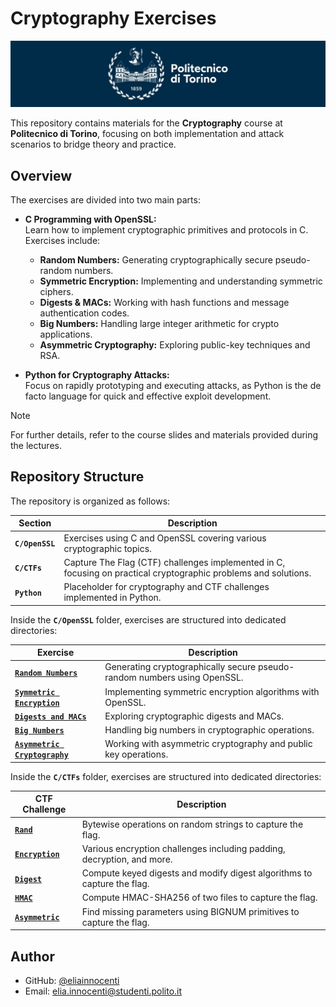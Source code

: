 # Cryptography Exercises

![polito](resources/logo_polito.jpg)

This repository contains materials for the **Cryptography** course at **Politecnico di Torino**, focusing on both implementation and attack scenarios to bridge theory and practice.

## Overview

The exercises are divided into two main parts:

- **C Programming with OpenSSL:**  
  Learn how to implement cryptographic primitives and protocols in C. Exercises include:

  - **Random Numbers:** Generating cryptographically secure pseudo-random numbers.
  - **Symmetric Encryption:** Implementing and understanding symmetric ciphers.
  - **Digests & MACs:** Working with hash functions and message authentication codes.
  - **Big Numbers:** Handling large integer arithmetic for crypto applications.
  - **Asymmetric Cryptography:** Exploring public-key techniques and RSA.

- **Python for Cryptography Attacks:**  
  Focus on rapidly prototyping and executing attacks, as Python is the de facto language for quick and effective exploit development.

> [!NOTE]
> For further details, refer to the course slides and materials provided during the lectures.

## Repository Structure

The repository is organized as follows:

| Section         | Description                                                            |
| --------------- | ---------------------------------------------------------------------- |
| **`C/OpenSSL`** | Exercises using C and OpenSSL covering various cryptographic topics.   |
| **`C/CTFs`**    | Capture The Flag (CTF) challenges implemented in C, focusing on practical cryptographic problems and solutions. |
| **`Python`**    | Placeholder for cryptography and CTF challenges implemented in Python. |

Inside the **`C/OpenSSL`** folder, exercises are structured into dedicated directories:

| Exercise                                                                        | Description                                                              |
| ------------------------------------------------------------------------------- | ------------------------------------------------------------------------ |
| [**`Random Numbers`**](C/OpenSSL/01-random-numbers/README.md)                   | Generating cryptographically secure pseudo-random numbers using OpenSSL. |
| [**`Symmetric Encryption`**](C/OpenSSL/02-symmetric-encryption/README.md)       | Implementing symmetric encryption algorithms with OpenSSL.               |
| [**`Digests and MACs`**](C/OpenSSL/03-digests-MACs/README.md)                   | Exploring cryptographic digests and MACs.                                |
| [**`Big Numbers`**](C/OpenSSL/04-big-numbers/README.md)                         | Handling big numbers in cryptographic operations.                        |
| [**`Asymmetric Cryptography`**](C/OpenSSL/05-asymmetric-cryptography/README.md) | Working with asymmetric cryptography and public key operations.          |

Inside the **`C/CTFs`** folder, exercises are structured into dedicated directories:

| CTF Challenge                                                                 | Description                                                              |
| ----------------------------------------------------------------------------- | ------------------------------------------------------------------------ |
| [**`Rand`**](C/CTFs/rand/README.md)                                           | Bytewise operations on random strings to capture the flag.               |
| [**`Encryption`**](C/CTFs/enc/README.md)                                      | Various encryption challenges including padding, decryption, and more.   |
| [**`Digest`**](C/CTFs/dgst/README.md)                                         | Compute keyed digests and modify digest algorithms to capture the flag.  |
| [**`HMAC`**](C/CTFs/hmac/README.md)                                           | Compute HMAC-SHA256 of two files to capture the flag.                    |
| [**`Asymmetric`**](C/CTFs/asym/README.md)                                     | Find missing parameters using BIGNUM primitives to capture the flag.     |

<!-- ## Resources

- [OpenSSL Documentation](https://www.openssl.org/docs/)
- [Python Cryptography Library](https://cryptography.io/)
- [CryptoCTF Challenges](https://cryptoctf.m0lecon.it/)
- [Course GitHub Repository](https://github.com/aldobas/cryptography-03lpyov-exercises) -->

## Author

- GitHub: [@eliainnocenti](https://github.com/eliainnocenti)
- Email: [elia.innocenti@studenti.polito.it](mailto:elia.innocenti@studenti.polito.it)
